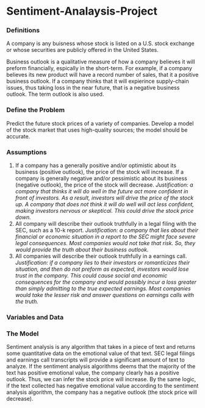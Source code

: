 # Sentiment-Analaysis-Project

### Definitions
A company is any buisness whose stock is listed on a U.S. stock exchange or whose securities are publicly offered in the United States.


Business outlook is a qualitative measure of how a company believes it will preform financially, espically in the short-term. For example, if a company believes its new product will have a record number of sales, that it a positive business outlook. If a company thinks that it will expierince supply-chain issues, thus taking loss in the near future, that is a negative business outlook. The term outlook is also used.


### Define the Problem
Predict the future stock prices of a variety of companies. Develop a model of the stock market that uses high-quality sources; the model should be accurate.
### Assumptions
1. If a company has a generally positive and/or optimistic about its business (positive outlook), the price of the stock will increase. If a company is generally negative and/or pessimistic about its business (negative outlook), the price of the stock will decrease.
*Justification: a company that thinks it will do well in the future act more confident in front of investors. As a result, investors will drive the price of the stock up. A company that does not think it will do well will act less confident, making investors nervous or skeptical. This could drive the stock price down.*  
2. All company will describe their outlook truthfully in a legal filing with the SEC, such as a 10-k report.
 *Justification: a company that lies about their financial or economic situation in a report to the SEC might face severe legal consequences. Most companies would not take that risk. So, they would provide the truth about their business outlook.*  
3. All companies will describe their outlook truthfully in a earnings call.
*Justification: if a company lies to their investors or romanticizes their situation, and then do not preform as expected, investors would lose trust in the company. This could cause social and economic consequences for the company and would possibly incur a loss greater than simply admitting to the true expected earnings. Most companies would take the lesser risk and answer questions on earnings calls with the truth.*

### Variables and Data

### The Model
Sentiment analysis is any algorithm that takes in a piece of text and returns some quantitative data on the emotional value of that text. SEC legal filings and earnings call transcripts will provide a significant amount of text to analyze. If the sentiment analysis algorithms deems that the majority of the text has positive emotional value, the company clearly has a positive outlook. Thus, we can infer the stock price will increase. By the same logic, if the text collected has negative emotional value according to the sentiment analysis algorithm, the company has a negative outlook (the stock price will decrease).
